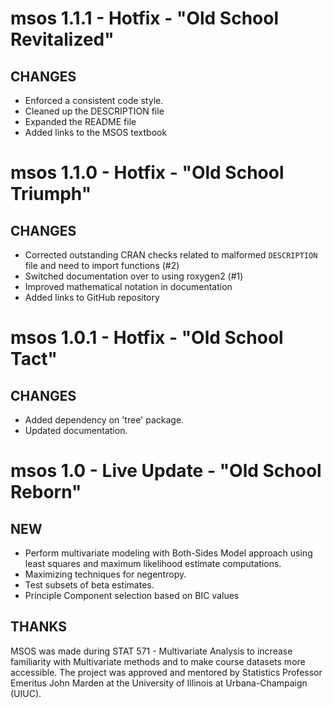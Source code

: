 # msos 1.1.1 - Hotfix - "Old School Revitalized"

## CHANGES

- Enforced a consistent code style.
- Cleaned up the DESCRIPTION file
- Expanded the README file
- Added links to the MSOS textbook

# msos 1.1.0 - Hotfix - "Old School Triumph"

## CHANGES
- Corrected outstanding CRAN checks related to malformed `DESCRIPTION` file
  and need to import functions (#2)
- Switched documentation over to using roxygen2 (#1)
- Improved mathematical notation in documentation
- Added links to GitHub repository

# msos 1.0.1 - Hotfix - "Old School Tact"

## CHANGES
- Added dependency on 'tree' package.
- Updated documentation.

# msos 1.0 - Live Update - "Old School Reborn"

## NEW

- Perform multivariate modeling with Both-Sides Model approach using least
  squares and maximum likelihood estimate computations.
- Maximizing techniques for negentropy.
- Test subsets of beta estimates.
- Principle Component selection based on BIC values

## THANKS

MSOS was made during STAT 571 - Multivariate Analysis to increase familiarity
with Multivariate methods and to make course datasets more accessible. 
The project was approved and mentored by Statistics Professor Emeritus
John Marden at the University of Illinois at Urbana-Champaign (UIUC).